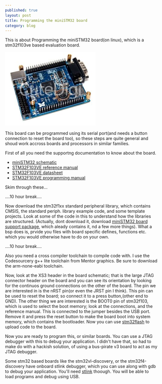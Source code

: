 ```yaml
---
published: true
layout: post
title: Programming the miniSTM32 board
category: blog
---
```


This is about Programming the miniSTM32 board(on linux), which is a stm32f103ve based evaluation board.

![The miniStm32 board](/images/miniSTM32.jpg "The miniSTM32 board")

This board can be programmed using its serial port(and needs a button connection to reset the board 
too), so these steps are quite general and shoud work accross boards and processors in similar families.

First of all you need the supportng documentation to know about the board. 

* [miniSTM32 schematic](https://docs.google.com/open?id=0B51mYat-a_5lLUhsRWN6dFpYNUU)
* [STM32F103VE reference manual](https://docs.google.com/open?id=0B51mYat-a_5lR0pRUWNFdEJxZXc)
* [STM32F103VE datasheet](https://docs.google.com/open?id=0B51mYat-a_5ldDI5U2hLc0J6VEE)
* [STM32F103VE programming manual](https://docs.google.com/open?id=0B51mYat-a_5lR0VKWW45NU5JeWc)

Skim through these...

....10 hour break....

Now download the stm32f1xx standard peripheral library, which contains CMSIS, the standard periph. library
example code, and some template projects. Look at some of the code in this to understand how the libraries are 
structured. (Actually, dont download it, download [miniSTM32 board support package](http://code.google.com/p/ministm32-bsp/), 
which aleady contains it, nd a few more things). What a bsp does is, prvide you files with board specific defines, functions etc. which
you would otherwise have to do on your own.

....10 hour break....

Also you need a cross compiler toolchain to compile code with. I use the Codesourcery g++ lite toolchain
from Mentor graphics. Be sure to download the arm-none-eabi toolchain.

Now, look at the XS3 header in the board schematic; that is the large JTAG connector header on the board and you can see its 
orientation by looking for the continuos ground connections on the other of the board. The pin we are interested in is the nRST
pin(or even the JRST pin I think). This pin can be used to reset the board; so connect it to a press button,(other end to GND). The other thing we are interested is the BOOT0 pin of
stm32f103, which is used to select the boot memory; look at the connections, and the reference manual. This is connected to the 
jumper besides the USB port. Remove it and press the reset button to make the board boot into system memory, which contains
the bootloader. Now you can use [stm32flash](http://code.google.com/p/stm32flash/) to upload code to the board.

Now you are ready to program this, or similar boards. You can use a JTAG debugger with this to debug your application. I 
didn't have that, so had to make do with a hackish solution, of using a bus-pirate v3 board to act as my JTAG debugger.

Some stm32 based boards like the stm32vl-discovery, or the stm32f4-discovery have onboard stlink debugger, which you 
can use along with gdb to debug your application. You'll need [stlink](https://github.com/texane/stlink) thoough. You will
be able to load programs and debug using USB.
